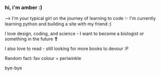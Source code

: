 ### hi, i'm amber :)  

--> I'm your typical girl on the journey of learning to code ✨ I'm currently learning python and building a site with my friend :)

I love design, coding, and science - I want to become a biologist or something in the future ❣

I also love to read - still looking for more books to devour :P

Random fact: fav colour = periwinkle

bye-bye
